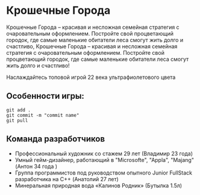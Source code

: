 # Крошечные Города

Крошечные Города – красивая и несложная семейная стратегия с очаровательным оформлением. Постройте свой процветающий городок, где самые маленькие обитатели леса смогут жить долго и счастливо, Крошечные Города – красивая и несложная семейная стратегия с очаровательным оформлением. Постройте свой процветающий городок, где самые маленькие обитатели леса смогут жить долго и счастливо!

Наслаждайтесь топовой игрой 22 века ультрафиолетового цвета 

## Особенности игры:

```
git add .
git commit -m "commit name"
git pull
```

## Команда разработчиков

* Профессиональный художник со стажем 29 лет (Владимир 23 года)
* Умный гейм-дизайнер, работающий в "Microsofte", "Appla", "Majang" (Антон 34 года )
* Группа программистов под руководством опытного Junior FullStack разработчика на C++ (Анатолий 27 лет)
* Минеральная природная вода «Калинов Родник» (Бутылка 1.5л)
